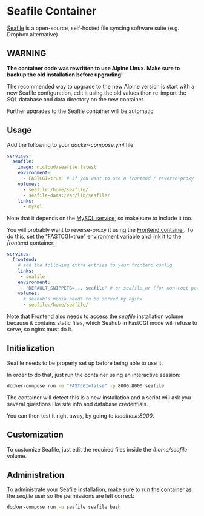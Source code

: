 # Seafile Container

[Seafile](https://seafile.com) is a open-source, self-hosted file syncing software suite
(e.g. Dropbox alternative).

## WARNING

**The container code was rewritten to use Alpine Linux. Make sure to backup the
old installation before upgrading!**

The recommended way to upgrade to the new Alpine version is start with a new
Seafile configuration, edit it using the old values then re-import the SQL
database and data directory on the new container.

Further upgrades to the Seafile container will be automatic.

## Usage

Add the following to your *docker-compose.yml* file:

```yaml
services:
  seafile:
    image: nicloud/seafile:latest
    environment:
      - FASTCGI=true  # if you want to use a frontend / reverse-proxy
    volumes:
      - seafile:/home/seafile/
      - seafile-data:/var/lib/seafile/
    links:
      - mysql
```

Note that it depends on the [MySQL service](MySQL.md), so make sure to include it too.

You will probably want to reverse-proxy it using the [Frontend container](Frontend.md).
To do this, set the "FASTCGI=true" environment variable and link it to the _frontend_ container:

```yaml
services:
  frontend:  
    # add the following extra entries to your frontend config
    links:
     - seafile
    environment:
     - "DEFAULT_SNIPPETS=... seafile" # or seafile_nr (for non-root path)
    volumes:
      # seahub's media needs to be served by nginx
      - seafile:/home/seafile/
```

Note that Frontend also needs to access the *seafile* installation volume
because it contains static files, which Seahub in FastCGI mode will refuse to
serve, so nginx must do it.

## Initialization

Seafile needs to be properly set up before being able to use it.

In order to do that, just run the container using an interactive session:

```bash
docker-compose run -e "FASTCGI=false" -p 8000:8000 seafile
```

The container will detect this is a new installation and a script will ask you
several questions like site info and database credentials.

You can then test it right away, by going to _localhost:8000_.

## Customization

To customize Seafile, just edit the required files inside the _/home/seafile_
volume.

## Administration

To administrate your Seafile installation, make sure to run the container as
the _seafile_ user so the permissions are left correct:

```bash
docker-compose run -u seafile seafile bash
```

